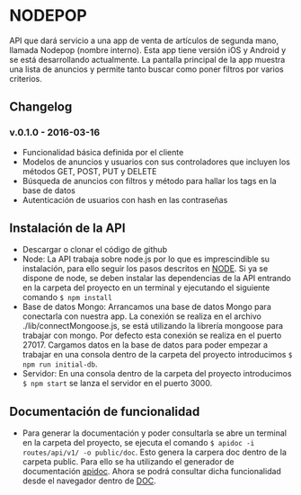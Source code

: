 # NODEPOP

API que dará servicio a una app de venta de artículos de segunda mano, llamada Nodepop (nombre interno). Esta app tiene versión iOS y Android y se está desarrollando actualmente. La pantalla principal de la app muestra una lista de anuncios y permite tanto buscar como poner filtros por varios criterios.

## Changelog

### v.0.1.0 - 2016-03-16

* Funcionalidad básica definida por el cliente
* Modelos de anuncios y usuarios con sus controladores que incluyen los métodos GET, POST, PUT y DELETE
* Búsqueda de anuncios con filtros y método para hallar los tags en la base de datos
* Autenticación de usuarios con hash en las contraseñas

## Instalación de la API

* Descargar o clonar el código de github
* Node: La API trabaja sobre node.js por lo que es imprescindible su instalación, para ello seguir los pasos descritos en [NODE](https://nodejs.org/). Si ya se dispone de node, se deben instalar las dependencias de la API entrando en la carpeta del proyecto en un terminal y ejecutando el siguiente comando `$ npm install`
* Base de datos Mongo: Arrancamos una base de datos Mongo para conectarla con nuestra app. La conexión se realiza en el archivo ./lib/connectMongoose.js, se está utilizando la librería mongoose para trabajar con mongo. Por defecto esta conexión se realiza en el puerto 27017. Cargamos datos en la base de datos para poder empezar a trabajar en una consola dentro de la carpeta del proyecto introducimos `$ npm run initial-db`.
* Servidor: En una consola dentro de la carpeta del proyecto introducimos `$ npm start` se lanza el servidor en el puerto 3000.

## Documentación de funcionalidad

* Para generar la documentación y poder consultarla se abre un terminal en la carpeta del proyecto, se ejecuta el comando `$ apidoc -i routes/api/v1/ -o public/doc`. Esto genera la carpera doc dentro de la carpeta public. Para ello se ha utilizando el generador de documentación [apidoc](http://apidocjs.com/). Ahora se podrá consultar dicha funcionalidad desde el navegador dentro de [DOC](http://localhost:3000/doc).
